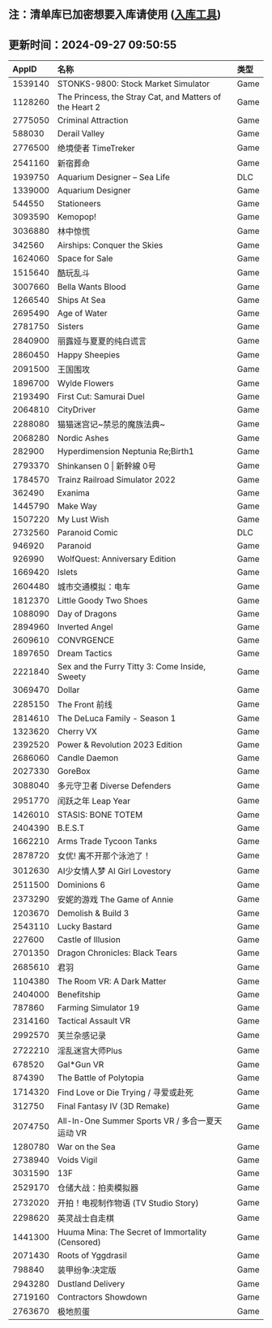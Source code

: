 ## 注：清单库已加密想要入库请使用 ([入库工具](https://github.com/BlankTMing/ManifestAutoUpdate/releases))

## 更新时间：2024-09-27 09:50:55
| AppID | 名称 | 类型  |
| :-------------------- | :----------------------------- | :----------- |
| 1539140 | STONKS-9800: Stock Market Simulator| Game |
| 1128260 | The Princess, the Stray Cat, and Matters of the Heart 2| Game |
| 2775050 | Criminal Attraction| Game |
| 588030 | Derail Valley| Game |
| 2776500 | 绝境使者 TimeTreker| Game |
| 2541160 | 新宿葬命| Game |
| 1939750 | Aquarium Designer – Sea Life| DLC |
| 1339000 | Aquarium Designer| Game |
| 544550 | Stationeers| Game |
| 3093590 | Kemopop!| Game |
| 3036880 | 林中惊慌| Game |
| 342560 | Airships: Conquer the Skies| Game |
| 1624060 | Space for Sale| Game |
| 1515640 | 酷玩乱斗| Game |
| 3007660 | Bella Wants Blood| Game |
| 1266540 | Ships At Sea| Game |
| 2695490 | Age of Water| Game |
| 2781750 | Sisters| Game |
| 2840900 | 丽露娅与夏夏的纯白谎言| Game |
| 2860450 | Happy Sheepies| Game |
| 2091500 | 王国围攻| Game |
| 1896700 | Wylde Flowers| Game |
| 2193490 | First Cut: Samurai Duel| Game |
| 2064810 | CityDriver| Game |
| 2288080 | 猫猫迷宫记~禁忌的魔族法典~| Game |
| 2068280 | Nordic Ashes| Game |
| 282900 | Hyperdimension Neptunia Re;Birth1| Game |
| 2793370 | Shinkansen 0 \| 新幹線 0号| Game |
| 1784570 | Trainz Railroad Simulator 2022| Game |
| 362490 | Exanima| Game |
| 1445790 | Make Way| Game |
| 1507220 | My Lust Wish| Game |
| 2732560 | Paranoid Comic| DLC |
| 946920 | Paranoid| Game |
| 926990 | WolfQuest: Anniversary Edition| Game |
| 1669420 | Islets| Game |
| 2604480 | 城市交通模拟：电车| Game |
| 1812370 | Little Goody Two Shoes| Game |
| 1088090 | Day of Dragons| Game |
| 2894960 | Inverted Angel| Game |
| 2609610 | CONVRGENCE| Game |
| 1897650 | Dream Tactics| Game |
| 2221840 | Sex and the Furry Titty 3: Come Inside, Sweety| Game |
| 3069470 | Dollar| Game |
| 2285150 | The Front 前线| Game |
| 2814610 | The DeLuca Family - Season 1| Game |
| 1323620 | Cherry VX| Game |
| 2392520 | Power & Revolution 2023 Edition| Game |
| 2686060 | Candle Daemon| Game |
| 2027330 | GoreBox| Game |
| 3088040 | 多元守卫者 Diverse Defenders| Game |
| 2951770 | 闰跃之年 Leap Year| Game |
| 1426010 | STASIS: BONE TOTEM| Game |
| 2404390 | B.E.S.T| Game |
| 1662210 | Arms Trade Tycoon Tanks| Game |
| 2878720 | 女优! 离不开那个泳池了！| Game |
| 3012630 | AI少女情人梦   AI Girl Lovestory| Game |
| 2511500 | Dominions 6| Game |
| 2373290 | 安妮的游戏 The Game of Annie| Game |
| 1203670 | Demolish & Build 3| Game |
| 2543110 | Lucky Bastard| Game |
| 227600 | Castle of Illusion| Game |
| 2701350 | Dragon Chronicles: Black Tears| Game |
| 2685610 | 君羽| Game |
| 1104380 | The Room VR: A Dark Matter| Game |
| 2404000 | Benefitship| Game |
| 787860 | Farming Simulator 19| Game |
| 2314160 | Tactical Assault VR| Game |
| 2992570 | 芙兰杂感记录| Game |
| 2722210 | 淫乱迷宫大师Plus| Game |
| 678520 | Gal*Gun VR| Game |
| 874390 | The Battle of Polytopia| Game |
| 1714320 | Find Love or Die Trying / 寻爱或赴死| Game |
| 312750 | Final Fantasy IV (3D Remake)| Game |
| 2074750 | All-In-One Summer Sports VR / 多合一夏天运动 VR| Game |
| 1280780 | War on the Sea| Game |
| 2738940 | Voids Vigil| Game |
| 3031590 | 13F| Game |
| 2529170 | 仓储大战：拍卖模拟器| Game |
| 2732020 | 开拍！电视制作物语 (TV Studio Story)| Game |
| 2298620 | 英灵战士自走棋| Game |
| 1441300 | Huuma Mina: The Secret of Immortality (Censored)| Game |
| 2071430 | Roots of Yggdrasil| Game |
| 798840 | 装甲纷争:决定版| Game |
| 2943280 | Dustland Delivery| Game |
| 2719160 | Contractors Showdown| Game |
| 2763670 | 极地煎蛋| Game |
